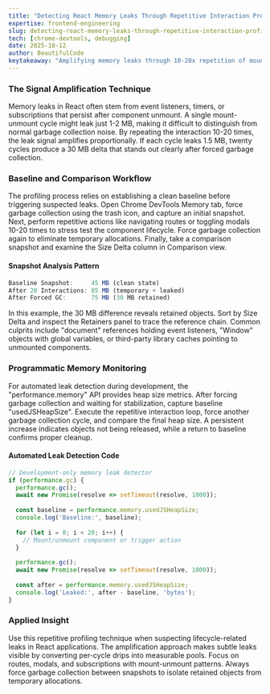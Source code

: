 ```yaml
---
title: "Detecting React Memory Leaks Through Repetitive Interaction Profiling"
expertise: frontend-engineering
slug: detecting-react-memory-leaks-through-repetitive-interaction-profiling
tech: [chrome-devtools, debugging]
date: 2025-10-12
author: BeautifulCode
keytakeaway: "Amplifying memory leaks through 10-20x repetition of mount-unmount cycles transforms hard-to-detect per-interaction leaks into measurable retained memory patterns visible after forced garbage collection."
---
```


### The Signal Amplification Technique

Memory leaks in React often stem from event listeners, timers, or subscriptions that persist after component unmount. A single mount-unmount cycle might leak just 1-2 MB, making it difficult to distinguish from normal garbage collection noise. By repeating the interaction 10-20 times, the leak signal amplifies proportionally. If each cycle leaks 1.5 MB, twenty cycles produce a 30 MB delta that stands out clearly after forced garbage collection.

### Baseline and Comparison Workflow

The profiling process relies on establishing a clean baseline before triggering suspected leaks. Open Chrome DevTools Memory tab, force garbage collection using the trash icon, and capture an initial snapshot. Next, perform repetitive actions like navigating routes or toggling modals 10-20 times to stress test the component lifecycle. Force garbage collection again to eliminate temporary allocations. Finally, take a comparison snapshot and examine the Size Delta column in Comparison view.

#### Snapshot Analysis Pattern

```javascript
Baseline Snapshot:     45 MB (clean state)
After 20 Interactions: 85 MB (temporary + leaked)
After Forced GC:       75 MB (30 MB retained)
```

In this example, the 30 MB difference reveals retained objects. Sort by Size Delta and inspect the Retainers panel to trace the reference chain. Common culprits include "document" references holding event listeners, "Window" objects with global variables, or third-party library caches pointing to unmounted components.

### Programmatic Memory Monitoring

For automated leak detection during development, the "performance.memory" API provides heap size metrics. After forcing garbage collection and waiting for stabilization, capture baseline "usedJSHeapSize". Execute the repetitive interaction loop, force another garbage collection cycle, and compare the final heap size. A persistent increase indicates objects not being released, while a return to baseline confirms proper cleanup.

#### Automated Leak Detection Code

```javascript
// Development-only memory leak detector
if (performance.gc) {
  performance.gc();
  await new Promise(resolve => setTimeout(resolve, 1000));
  
  const baseline = performance.memory.usedJSHeapSize;
  console.log('Baseline:', baseline);
  
  for (let i = 0; i < 20; i++) {
    // Mount/unmount component or trigger action
  }
  
  performance.gc();
  await new Promise(resolve => setTimeout(resolve, 1000));
  
  const after = performance.memory.usedJSHeapSize;
  console.log('Leaked:', after - baseline, 'bytes');
}
```

### Applied Insight

Use this repetitive profiling technique when suspecting lifecycle-related leaks in React applications. The amplification approach makes subtle leaks visible by converting per-cycle drips into measurable pools. Focus on routes, modals, and subscriptions with mount-unmount patterns. Always force garbage collection between snapshots to isolate retained objects from temporary allocations.